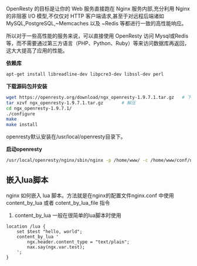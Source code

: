 OpenResty 的目标是让你的 Web 服务直接跑在 Nginx 服务内部,充分利用 Nginx 的非阻塞 I/O 模型,不仅仅对 HTTP 客户端请求,甚至于对远程后端诸如 MySQL,PostgreSQL,~Memcaches 以及 ~Redis 等都进行一致的高性能响应。

所以对于一些高性能的服务来说，可以直接使用 OpenResty 访问 Mysql或Redis等，而不需要通过第三方语言（PHP、Python、Ruby）等来访问数据库再返回，这大大提高了应用的性能。

**依赖库**

```bash
apt-get install libreadline-dev libpcre3-dev libssl-dev perl
```

**下载源码包并安装**

```bash
wget https://openresty.org/download/ngx_openresty-1.9.7.1.tar.gz   # 下载
tar xzvf ngx_openresty-1.9.7.1.tar.gz       # 解压
cd ngx_openresty-1.9.7.1/ 
./configure
make 
make install
```

openresty默认安装在/usr/local/openresty目录下。

**启动openresty**

```bash
/usr/local/openresty/nginx/sbin/nginx -p /home/www/ -c /home/www/conf/nginx.conf
```

## 嵌入lua脚本

nginx 如何嵌入 lua 脚本。方法就是在nginx的配置文件nginx.conf 中使用 content_by_lua 或者 cotent_by_lua_file 指令

1. content_by_lua 一般在很简单的lua脚本时使用

```nginx
location /lua {
    set $test "hello, world";
    content_by_lua '
        ngx.header.content_type = "text/plain";
    	nax.say(ngx.var.test);
    ';
}
```

